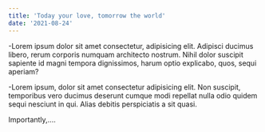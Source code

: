 ```yaml
---
title: 'Today your love, tomorrow the world'
date: '2021-08-24'
---
```


-Lorem ipsum dolor sit amet consectetur, adipisicing elit. Adipisci ducimus libero, rerum corporis numquam architecto nostrum. Nihil dolor suscipit sapiente id magni tempora dignissimos, harum optio explicabo, quos, sequi aperiam?

-Lorem ipsum, dolor sit amet consectetur adipisicing elit. Non suscipit, temporibus vero ducimus deserunt cumque modi repellat nulla odio quidem sequi nesciunt in qui. Alias debitis perspiciatis a sit quasi.

Importantly,....
